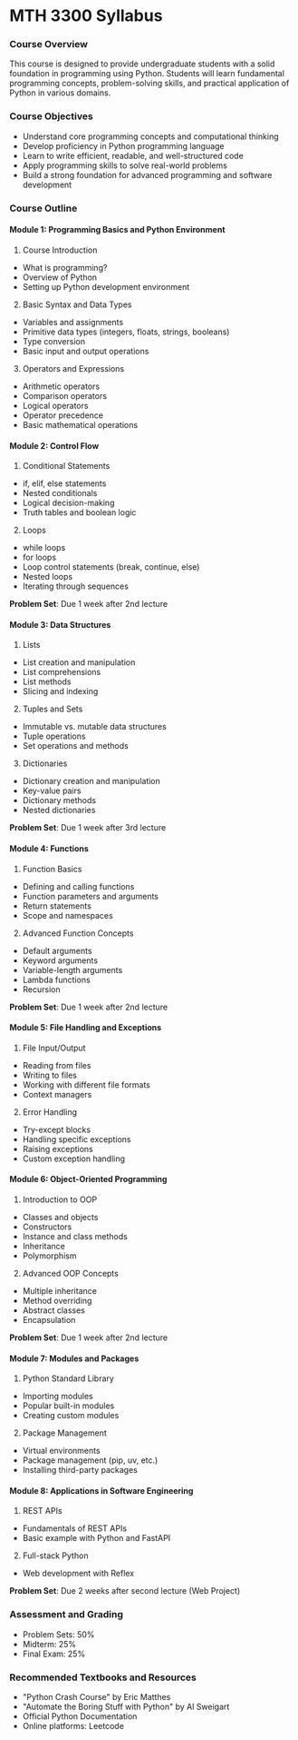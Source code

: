# MTH 3300 Syllabus

### Course Overview

This course is designed to provide undergraduate students with a solid foundation in programming using Python.
Students will learn fundamental programming concepts, problem-solving skills, and practical application of Python in various domains.

### Course Objectives

- Understand core programming concepts and computational thinking
- Develop proficiency in Python programming language
- Learn to write efficient, readable, and well-structured code
- Apply programming skills to solve real-world problems
- Build a strong foundation for advanced programming and software development

### Course Outline

#### Module 1: Programming Basics and Python Environment

1. Course Introduction

- What is programming?
- Overview of Python
- Setting up Python development environment

2. Basic Syntax and Data Types

- Variables and assignments
- Primitive data types (integers, floats, strings, booleans)
- Type conversion
- Basic input and output operations

3. Operators and Expressions

- Arithmetic operators
- Comparison operators
- Logical operators
- Operator precedence
- Basic mathematical operations

#### Module 2: Control Flow

1. Conditional Statements

- if, elif, else statements
- Nested conditionals
- Logical decision-making
- Truth tables and boolean logic


2. Loops

- while loops
- for loops
- Loop control statements (break, continue, else)
- Nested loops
- Iterating through sequences

**Problem Set**: Due 1 week after 2nd lecture

#### Module 3: Data Structures

1. Lists

- List creation and manipulation
- List comprehensions
- List methods
- Slicing and indexing


2. Tuples and Sets

- Immutable vs. mutable data structures
- Tuple operations
- Set operations and methods


3. Dictionaries

- Dictionary creation and manipulation
- Key-value pairs
- Dictionary methods
- Nested dictionaries

**Problem Set**: Due 1 week after 3rd lecture

#### Module 4: Functions

1. Function Basics

- Defining and calling functions
- Function parameters and arguments
- Return statements
- Scope and namespaces

2. Advanced Function Concepts

- Default arguments
- Keyword arguments
- Variable-length arguments
- Lambda functions
- Recursion

**Problem Set**: Due 1 week after 2nd lecture

#### Module 5: File Handling and Exceptions

1. File Input/Output

- Reading from files
- Writing to files
- Working with different file formats
- Context managers

2. Error Handling

- Try-except blocks
- Handling specific exceptions
- Raising exceptions
- Custom exception handling

#### Module 6: Object-Oriented Programming

1. Introduction to OOP

- Classes and objects
- Constructors
- Instance and class methods
- Inheritance
- Polymorphism

2. Advanced OOP Concepts

- Multiple inheritance
- Method overriding
- Abstract classes
- Encapsulation

**Problem Set**: Due 1 week after 2nd lecture

#### Module 7: Modules and Packages

1. Python Standard Library

- Importing modules
- Popular built-in modules
- Creating custom modules

2. Package Management

- Virtual environments
- Package management (pip, uv, etc.)
- Installing third-party packages

#### Module 8: Applications in Software Engineering

1. REST APIs

- Fundamentals of REST APIs
- Basic example with Python and FastAPI

2. Full-stack Python

- Web development with Reflex

**Problem Set**: Due 2 weeks after second lecture (Web Project)

### Assessment and Grading

- Problem Sets: 50%
- Midterm: 25%
- Final Exam: 25%

### Recommended Textbooks and Resources

- "Python Crash Course" by Eric Matthes
- "Automate the Boring Stuff with Python" by Al Sweigart
- Official Python Documentation
- Online platforms: Leetcode

